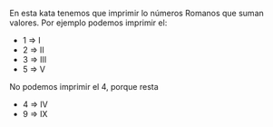 En esta kata tenemos que imprimir lo números Romanos que suman valores.
Por ejemplo podemos imprimir el:
- 1 => I
- 2 => II
- 3 => III
- 5 => V

No podemos imprimir el 4, porque resta 
- 4 => IV
- 9 => IX